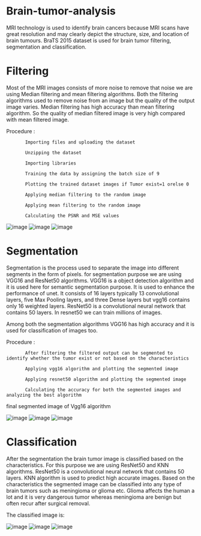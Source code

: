 # Brain-tumor-analysis
MRI technology is used to identify brain cancers because MRI scans have great resolution and may clearly depict the structure, size, and location of brain tumours. BraTS 2015 dataset is used for brain tumor filtering, segmentation and classification.
# Filtering
Most of the MRI images consists of more noise to remove that noise we are using Median filtering and mean filtering algorithms. Both the filtering algorithms used to remove noise from an image but the quality of the output image varies. Median filtering has high accuracy than mean filtering algorithm. So the quality of median filtered image is very high compared with mean filtered image.

Procedure :
           
           Importing files and uploading the dataset
           
           Unzipping the dataset
           
           Importing libraries
           
           Training the data by assigning the batch size of 9
           
           Plotting the trained dataset images if Tumor exist=1 orelse 0
           
           Applying median filtering to the random image
           
           Applying mean filtering to the random image
           
           Calculating the PSNR and MSE values

![image](https://user-images.githubusercontent.com/107994772/188938970-5bf7611c-ef7f-4206-86e4-efa23c693135.png) 
![image](https://user-images.githubusercontent.com/107994772/188954007-cef7d066-dfb6-4988-87a5-dbbb3352dff9.png)
![image](https://user-images.githubusercontent.com/107994772/188955902-c38ccb90-bb9c-417d-b9c8-6d6d6128147e.png)
# Segmentation
Segmentation is the process used to separate the image into different segments in the form of pixels. for segmentation purpose we are using VGG16 and ResNet50 algorithms. VGG16 is a object detection algorithm and it is used here for semantic segmentation purpose. It is used to enhance the performance of unet. It consists of 16 layers typically 13 convolutional layers, five Max Pooling layers, and three Dense layers but vgg16 contains only 16 weighted layers. ResNet50 is a convolutional neural network that contains 50 layers. In resnet50 we can train millions of images. 

Among both the segmentation algorithms VGG16 has high accuracy and it is used for classification of images too.

Procedure :
           
           After filtering the filtered output can be segmented to identify whether the tumor exist or not based on the characteristics
           
           Applying vgg16 algorithm and plotting the segmented image
           
           Applying resnet50 algorithm and plotting the segmented image
           
           Calculating the accuracy for both the segmented images and analyzing the best algorithm

final segmented image of Vgg16 algorithm

![image](https://user-images.githubusercontent.com/107994772/188947604-79f25ec0-ab74-49f7-a481-5644574d9dd0.png) 
![image](https://user-images.githubusercontent.com/107994772/188954091-b65c9e07-2d1a-441c-94ee-a57466ffcf2a.png)
![image](https://user-images.githubusercontent.com/107994772/188955764-459ec1ce-df43-41cd-b2b1-11cc8f4b4f7b.png) 
# Classification
After the segmentation the brain tumor image is classified based on the characteristics. For this purpose we are using ResNet50 and KNN algorithms. ResNet50 is a convolutional neural network that contains 50 layers. KNN algorithm is used to predict high accurate images. Based on the characteristics the segmented image can be classified into any type of brain tumors such as meningioma or glioma etc. Glioma affects the human a lot and it is very dangerous tumor whereas meningioma are benign but often recur after surgical removal.

The classified image is:

![image](https://user-images.githubusercontent.com/107994772/188955544-c896b21a-d0da-4a31-94e9-3f230f62fda6.png) 
![image](https://user-images.githubusercontent.com/107994772/188955595-fbbb70b8-ee6f-4a88-84b3-d1b685190fd9.png)
![image](https://user-images.githubusercontent.com/107994772/188955695-63f647e6-ddce-4212-8b7a-74c4c9460aa6.png)
